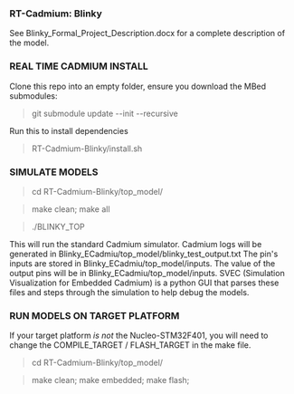 ### RT-Cadmium: Blinky ###

See Blinky_Formal_Project_Description.docx for a complete description of the model.

### REAL TIME CADMIUM INSTALL ###

Clone this repo into an empty folder, ensure you download the MBed submodules:

> git submodule update --init --recursive

Run this to install dependencies

> RT-Cadmium-Blinky/install.sh

### SIMULATE MODELS ###

> cd RT-Cadmium-Blinky/top_model/

> make clean; make all

> ./BLINKY_TOP

This will run the standard Cadmium simulator. Cadmium logs will be generated in Blinky_ECadmiu/top_model/blinky_test_output.txt
The pin's inputs are stored in Blinky_ECadmiu/top_model/inputs. The value of the output pins will be in Blinky_ECadmiu/top_model/inputs.
SVEC (Simulation Visualization for Embedded Cadmium) is a python GUI that parses these files and steps through the simulation to help debug the models.


### RUN MODELS ON TARGET PLATFORM ###

If your target platform *is not* the Nucleo-STM32F401, you will need to change the COMPILE_TARGET / FLASH_TARGET in the make file.

> cd RT-Cadmium-Blinky/top_model/

> make clean; make embedded; make flash;

